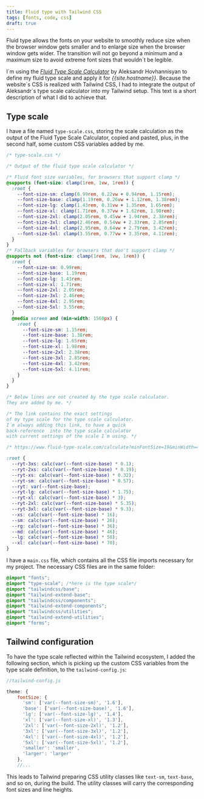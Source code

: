 ```yaml
---
title: Fluid type with Tailwind CSS
tags: [fonts, code, css]
draft: true
---
```

Fluid type allows the fonts on your website to smoothly reduce size when the browser window gets smaller and to enlarge size when the browser window gets wider. The transition will not go beyond a minimum and a maximum size to avoid extreme font sizes that wouldn´t be legible.

I´m using the [<cite>Fluid Type Scale Calculator</cite>](https://www.fluid-type-scale.com) by Aleksandr Hovhannisyan to define my fluid type scale and apply it for *{{site.hostname}}*. Because the website´s CSS is realized with Tailwind CSS, I had to integrate the output of Aleksandr´s type scale calculator into my Tailwind setup. This text is a short description of what I did to achieve that.

## Type scale 

I have a file named `type-scale.css`, storing the scale calculation as the output of the Fluid Type Scale Calculator, copied and pasted, plus, in the second half, some custom CSS variables added by me.

```css
/* type-scale.css */

/* Output of the fluid type scale calculator */

/* Fluid font size variables, for browsers that support clamp */
@supports (font-size: clamp(1rem, 1vw, 1rem)) {
  :root {
    --font-size-sm: clamp(0.99rem, 0.22vw + 0.94rem, 1.15rem);
    --font-size-base: clamp(1.19rem, 0.26vw + 1.12rem, 1.38rem);
    --font-size-lg: clamp(1.43rem, 0.31vw + 1.35rem, 1.65rem);
    --font-size-xl: clamp(1.71rem, 0.37vw + 1.62rem, 1.98rem);
    --font-size-2xl: clamp(2.05rem, 0.45vw + 1.94rem, 2.38rem);
    --font-size-3xl: clamp(2.46rem, 0.54vw + 2.33rem, 2.85rem);
    --font-size-4xl: clamp(2.95rem, 0.64vw + 2.79rem, 3.42rem);
    --font-size-5xl: clamp(3.55rem, 0.77vw + 3.35rem, 4.11rem);
  }
}
/* Fallback variables for browsers that don't support clamp */
@supports not (font-size: clamp(1rem, 1vw, 1rem)) {
  :root {
    --font-size-sm: 0.99rem;
    --font-size-base: 1.19rem;
    --font-size-lg: 1.43rem;
    --font-size-xl: 1.71rem;
    --font-size-2xl: 2.05rem;
    --font-size-3xl: 2.46rem;
    --font-size-4xl: 2.95rem;
    --font-size-5xl: 3.55rem;
  }
  @media screen and (min-width: 1560px) {
    :root {
      --font-size-sm: 1.15rem;
      --font-size-base: 1.38rem;
      --font-size-lg: 1.65rem;
      --font-size-xl: 1.98rem;
      --font-size-2xl: 2.38rem;
      --font-size-3xl: 2.85rem;
      --font-size-4xl: 3.42rem;
      --font-size-5xl: 4.11rem;
    }
  }
}

/* Below lines are not created by the type scale calculator. 
They are added by me. */

/* The link contains the exact settings 
of my type scale for the type scale calculator. 
I´m always adding this link, to have a quick 
back-reference  into the type scale calculator 
with current settings of the scale I´m using. */

/* https://www.fluid-type-scale.com/calculate?minFontSize=19&minWidth=400&minRatio=1.2&maxFontSize=22&maxWidth=1560&maxRatio=1.2&steps=sm%2Cbase%2Clg%2Cxl%2C2xl%2C3xl%2C4xl%2C5xl&baseStep=base&prefix=font-size&decimals=2&includeFallbacks=on&useRems=on&remValue=16&previewFont=IBM+Plex+Mono*/

:root {
  --ryt-3xs: calc(var(--font-size-base) * 0.1);
  --ryt-2xs: calc(var(--font-size-base) * 0.19);
  --ryt-xs: calc(var(--font-size-base) * 0.32);
  --ryt-sm: calc(var(--font-size-base) * 0.57);
  --ryt: var(--font-size-base);
  --ryt-lg: calc(var(--font-size-base) * 1.75);
  --ryt-xl: calc(var(--font-size-base) * 3);
  --ryt-2xl: calc(var(--font-size-base) * 5.35);
  --ryt-3xl: calc(var(--font-size-base) * 9.3);
  --xs: calc(var(--font-size-base) * 16);
  --sm: calc(var(--font-size-base) * 26);
  --rg: calc(var(--font-size-base) * 36);
  --md: calc(var(--font-size-base) * 46);
  --lg: calc(var(--font-size-base) * 58);
  --xl: calc(var(--font-size-base) * 70);
}
```

I have a `main.css` file, which contains all the CSS file imports necessary for my project. The necessary CSS files are in the same folder:

```css
@import "fonts";
@import "type-scale"; /*here is the type scale*/
@import "tailwindcss/base";
@import "tailwind-extend-base";
@import "tailwindcss/components";
@import "tailwind-extend-components";
@import "tailwindcss/utilities";
@import "tailwind-extend-utilities";
@import "forms";
```



## Tailwind configuration

To have the type scale reflected within the Tailwind ecosystem, I added the following section, which is picking up the custom CSS variables from the type scale definition, to the `tailwind-config.js`:

```js
//tailwind-config.js

theme: {
	fontSize: {
	  'sm': ['var(--font-size-sm)', '1.6'],
	  'base': ['var(--font-size-base)', '1.6'],
	  'lg': ['var(--font-size-lg)', '1.4'],
	  'xl': ['var(--font-size-xl)', '1.3'],
	  '2xl': ['var(--font-size-2xl)', '1.2'],
	  '3xl': ['var(--font-size-3xl)', '1.2'],
	  '4xl': ['var(--font-size-4xl)', '1.2'],
	  '5xl': ['var(--font-size-5xl)', '1.2'],
	  'smaller': 'smaller',
	  'larger': 'larger'
	},
	//...
```

This leads to Tailwind preparing CSS utility classes like `text-sm`, `text-base`, and so on, during the build. The utility classes will carry the corresponding font sizes and line heights.